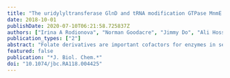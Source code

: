 ```yaml
---
title: "The uridylyltransferase GlnD and tRNA modification GTPase MnmE allosterically control Escherichia coli folylpoly-γ-glutamate synthase FolC."
date: 2018-10-01
publishDate: 2020-07-10T06:21:58.725837Z
authors: ["Irina A Rodionova", "Norman Goodacre", "Jimmy Do", "Ali Hosseinnia", "Mohan Babu", "Peter Uetz", "Milton H Saier"]
publication_types: ["2"]
abstract: "Folate derivatives are important cofactors for enzymes in several metabolic processes. Folate-related inhibition and resistance mechanisms in bacteria are potential targets for antimicrobial therapies and therefore a significant focus of current research. Here, we report that the activity of Escherichia coli poly-γ-glutamyl tetrahydrofolate/dihydrofolate synthase (FolC) is regulated by glutamate/glutamine-sensing uridylyltransferase (GlnD), THF-dependent tRNA modification enzyme (MnmE), and UDP-glucose dehydrogenase (Ugd) as shown by direct in vitro protein-protein interactions. Using kinetics analyses, we observed that GlnD, Ugd, and MnmE activate FolC many-fold by decreasing the Khalf of FolC for its substrate l-glutamate. Moreover, FolC inhibited the GTPase activity of MnmE at low GTP concentrations. The growth phenotypes associated with these proteins are discussed. These results, obtained using direct in vitro enzyme assays, reveal unanticipated networks of allosteric regulatory interactions in the folate pathway in E. coli and indicate regulation of polyglutamylated tetrahydrofolate biosynthesis by the availability of nitrogen sources, signaled by the glutamine-sensing GlnD protein."
featured: false
publication: "*J. Biol. Chem.*"
doi: "10.1074/jbc.RA118.004425"
---
```


